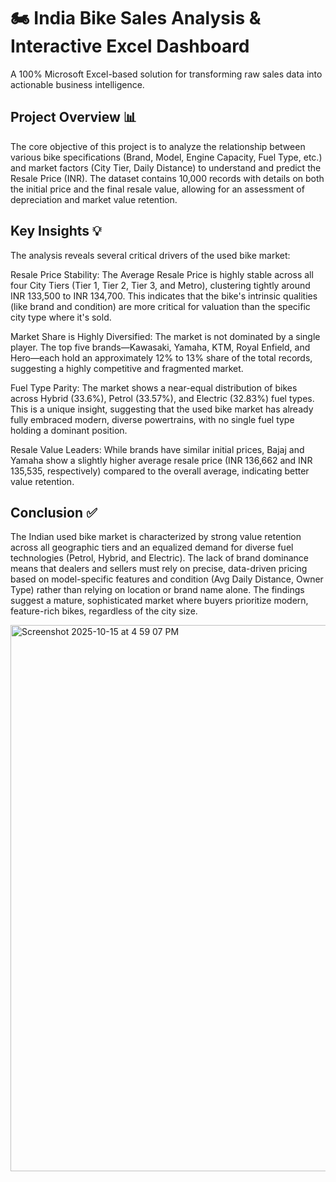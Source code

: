 
# 🏍️ India Bike Sales Analysis & Interactive Excel Dashboard
A 100% Microsoft Excel-based solution for transforming raw sales data into actionable business intelligence.


## Project Overview 📊
The core objective of this project is to analyze the relationship between various bike specifications (Brand, Model, Engine Capacity, Fuel Type, etc.) and market factors (City Tier, Daily Distance) to understand and predict the Resale Price (INR). The dataset contains 10,000 records with details on both the initial price and the final resale value, allowing for an assessment of depreciation and market value retention.


## Key Insights 💡
The analysis reveals several critical drivers of the used bike market:

Resale Price Stability: The Average Resale Price is highly stable across all four City Tiers (Tier 1, Tier 2, Tier 3, and Metro), clustering tightly around INR 133,500 to INR 134,700. This indicates that the bike's intrinsic qualities (like brand and condition) are more critical for valuation than the specific city type where it's sold.

Market Share is Highly Diversified: The market is not dominated by a single player. The top five brands—Kawasaki, Yamaha, KTM, Royal Enfield, and Hero—each hold an approximately 12% to 13% share of the total records, suggesting a highly competitive and fragmented market.

Fuel Type Parity: The market shows a near-equal distribution of bikes across Hybrid (33.6%), Petrol (33.57%), and Electric (32.83%) fuel types. This is a unique insight, suggesting that the used bike market has already fully embraced modern, diverse powertrains, with no single fuel type holding a dominant position.

Resale Value Leaders: While brands have similar initial prices, Bajaj and Yamaha show a slightly higher average resale price (INR 136,662 and INR 135,535, respectively) compared to the overall average, indicating better value retention.


## Conclusion ✅
The Indian used bike market is characterized by strong value retention across all geographic tiers and an equalized demand for diverse fuel technologies (Petrol, Hybrid, and Electric). The lack of brand dominance means that dealers and sellers must rely on precise, data-driven pricing based on model-specific features and condition (Avg Daily Distance, Owner Type) rather than relying on location or brand name alone. The findings suggest a mature, sophisticated market where buyers prioritize modern, feature-rich bikes, regardless of the city size.


  
<img width="1440" height="874" alt="Screenshot 2025-10-15 at 4 59 07 PM" src="https://github.com/user-attachments/assets/ecc67c1f-1648-42a7-a132-99fac26b48bc" />

